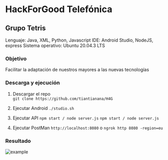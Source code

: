 # HackForGood Telefónica
## Grupo Tetris

Lenguaje: Java, XML, Python, Javascript
IDE: Android Studio, NodeJS, express
Sistema operativo: Ubuntu 20.04.3 LTS

### Objetivo
Facilitar la adaptación de nuestros mayores a las nuevas tecnologías

### Descarga y ejecución
1. Descargar el repo <br/>
```git clone https://github.com/tiantianana/H4G```

2. Ejecutar Android 
```./studio.sh```

3. Ejecutar API
```npm start / node server.js```
```npm start / node server.js```

4. Ejecutar PostMan
```http://localhost:8080```
o 
```ngrok http 8080 -region=eu ```

### Resultado

![example](img1.png)

